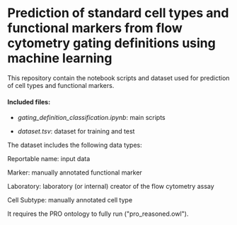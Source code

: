# Prediction of standard cell types and functional markers from flow cytometry gating definitions using machine learning

This repository contain the notebook scripts and dataset used for prediction of cell types and functional markers.

#### Included files:

* *gating_definition_classification.ipynb*: main scripts

* *dataset.tsv*: dataset for training and test

The dataset includes the following data types:

Reportable name: input data

Marker: manually annotated functional marker

Laboratory: laboratory (or internal) creator of the flow cytometry assay

Cell Subtype: manually annotated cell type

It requires the PRO ontology to fully run ("pro_reasoned.owl").
